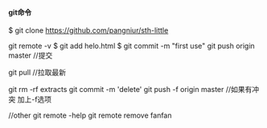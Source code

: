 #### git命令


$ git clone https://github.com/pangniur/sth-little

git remote -v
$ git add helo.html
$ git commit -m "first use"
git push origin master //提交

git pull  //拉取最新



 git rm -rf extracts
 git commit -m 'delete'
 git push -f origin master  //如果有冲突 加上-f选项


//other
git remote -help
git remote remove fanfan
